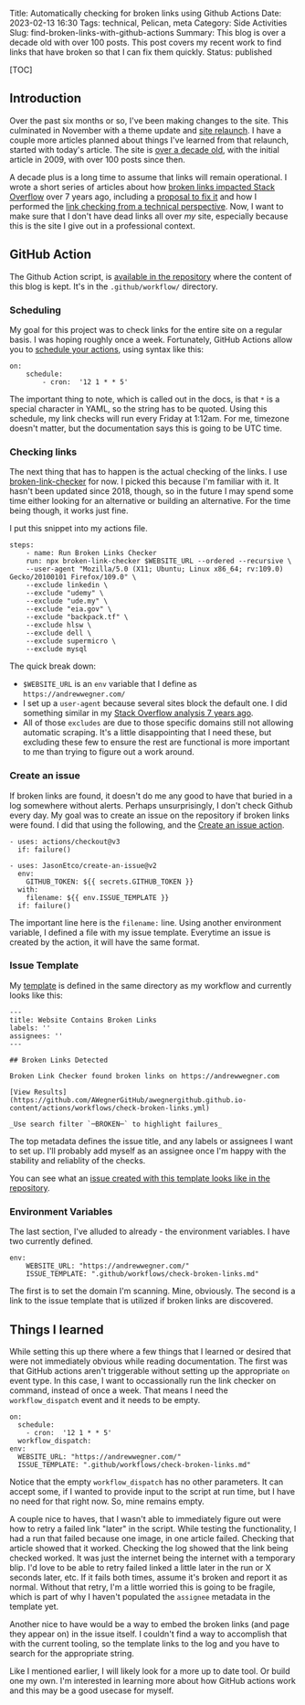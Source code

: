 Title: Automatically checking for broken links using Github Actions
Date: 2023-02-13 16:30
Tags: technical, Pelican, meta
Category: Side Activities
Slug: find-broken-links-with-github-actions
Summary: This blog is over a decade old with over 100 posts. This post covers my recent work to find links that have broken so that I can fix them quickly.
Status: published


[TOC]

## Introduction

Over the past six months or so, I've been making changes to the site. This culminated in November with a theme update
and [site relaunch][1]. I have a couple more articles planned about things I've learned from that relaunch, started with today's
article. The site is [over a decade old][2], with the initial article in 2009, with over 100 posts since then.

A decade plus is a long time to assume that links will remain operational. I wrote a short series of articles about how 
[broken links impacted Stack Overflow][3] over 7 years ago, including a [proposal to fix it][4] and how I performed the 
[link checking from a technical perspective][5]. Now, I want to make sure that I don't have dead links all over _my_ site,
especially because this is the site I give out in a professional context.

## GitHub Action

The Github Action script, is [available in the repository][11] where the content of this blog is kept. It's in the `.github/workflow/` directory.

### Scheduling

My goal for this project was to check links for the entire site on a regular basis. I was hoping roughly once a week. Fortunately,
GitHub Actions allow you to [schedule your actions][6], using syntax like this:

    on:
        schedule:
            - cron:  '12 1 * * 5'

The important thing to note, which is called out in the docs, is that `*` is a special character in YAML, so the string 
has to be quoted. Using this schedule, my link checks will run every Friday at 1:12am. For me, timezone doesn't matter, but the
documentation says this is going to be UTC time.

### Checking links

The next thing that has to happen is the actual checking of the links. I use [broken-link-checker][7] for now. I picked this because 
I'm familiar with it. It hasn't been updated since 2018, though, so in the future I may spend some time either looking for an 
alternative or building an alternative. For the time being though, it works just fine.

I put this snippet into my actions file.

    steps:
        - name: Run Broken Links Checker
        run: npx broken-link-checker $WEBSITE_URL --ordered --recursive \
        --user-agent "Mozilla/5.0 (X11; Ubuntu; Linux x86_64; rv:109.0) Gecko/20100101 Firefox/109.0" \
        --exclude linkedin \
        --exclude "udemy" \
        --exclude "ude.my" \
        --exclude "eia.gov" \
        --exclude "backpack.tf" \
        --exclude hlsw \
        --exclude dell \
        --exclude supermicro \
        --exclude mysql

The quick break down:

* `$WEBSITE_URL` is an `env` variable that I define as `https://andrewwegner.com/`
* I set up a `user-agent` because several sites block the default one. I did something similar in my [Stack Overflow analysis 7 years ago][5].
* All of those `excludes` are due to those specific domains still not allowing automatic scraping. It's a little disappointing that I need these, but excluding these few to ensure the rest are functional is more important to me than trying to figure out a work around.

### Create an issue

If broken links are found, it doesn't do me any good to have that buried in a log somewhere without alerts. Perhaps unsurprisingly,
I don't check Github every day. My goal was to create an issue on the repository if broken links were found. I did that using the following, and the [Create an issue action][8].

    - uses: actions/checkout@v3
      if: failure()

    - uses: JasonEtco/create-an-issue@v2
      env:
        GITHUB_TOKEN: ${{ secrets.GITHUB_TOKEN }}
      with:
        filename: ${{ env.ISSUE_TEMPLATE }}
      if: failure()

The important line here is the `filename:` line. Using another environment variable, I defined a file with my issue template. 
Everytime an issue is created by the action, it will have the same format.

### Issue Template

My [template][9] is defined in the same directory as my workflow and currently looks like this:

    ---
    title: Website Contains Broken Links
    labels: ''
    assignees: ''
    ---

    ## Broken Links Detected

    Broken Link Checker found broken links on https://andrewwegner.com

    [View Results](https://github.com/AWegnerGitHub/awegnergithub.github.io-content/actions/workflows/check-broken-links.yml)

    _Use search filter `─BROKEN─` to highlight failures_

The top metadata defines the issue title, and any labels or assignees I want to set up. I'll probably add myself as an assignee
once I'm happy with the stability and reliablity of the checks.

You can see what an [issue created with this template looks like in the repository][10].

### Environment Variables

The last section, I've alluded to already - the environment variables. I have two currently defined. 

    env:
        WEBSITE_URL: "https://andrewwegner.com/"
        ISSUE_TEMPLATE: ".github/workflows/check-broken-links.md"

The first is to set the domain I'm scanning. Mine, obviously. The second is a link to the issue template that is utilized if broken links
are discovered.

## Things I learned

While setting this up there where a few things that I learned or desired that were not immediately obvious while reading documentation. The first
was that GitHub actions aren't triggerable without setting up the appropriate `on` event type. In this case, I want to occassionally
run the link checker on command, instead of once a week. That means I need the `workflow_dispatch` event and it needs to be empty. 

    on:
      schedule:
        - cron:  '12 1 * * 5'
      workflow_dispatch:
    env:
      WEBSITE_URL: "https://andrewwegner.com/"
      ISSUE_TEMPLATE: ".github/workflows/check-broken-links.md"

Notice that the empty `workflow_dispatch` has no other parameters. It can accept some, if I wanted to provide input to the script at run time,
but I have no need for that right now. So, mine remains empty.

A couple nice to haves, that I wasn't able to immediately figure out were how to retry a failed link "later" in the script. While testing
the functionality, I had a run that failed because one image, in one article failed. Checking that article showed that it worked. Checking the 
log showed that the link being checked worked. It was just the internet being the internet with a temporary blip. I'd love to be able to retry failed
linked a little later in the run or X seconds later, etc. If it fails both times, assume it's broken and report it as normal. Without that retry,
I'm a little worried this is going to be fragile, which is part of why I haven't populated the `assignee` metadata in the template yet.

Another nice to have would be a way to embed the broken links (and page they appear on) in the issue itself. I couldn't find a way to accomplish
that with the current tooling, so the template links to the log and you have to search for the appropriate string. 

Like I mentioned earlier, I will likely look for a more up to date tool. Or build one my own. I'm interested in learning more about how GitHub actions 
work and this may be a good usecase for myself.

 [1]: {filename}2022_11_17_relaunch_personal_site.md
 [2]: https://andrewwegner.com/archives.html
 [3]: {filename}2015_08_06_analysis-of-links-posted-to-stack-overflow.md
 [4]: {filename}2015_08_07_a-proposal-to-fix-broken-links-on-stack-overflow.md
 [5]: {filename}2015_08_10_link-analysis---technical-explanation.md
 [6]: https://docs.github.com/en/actions/using-workflows/events-that-trigger-workflows#schedule
 [7]: https://www.npmjs.com/package/broken-link-checker
 [8]: https://github.com/marketplace/actions/create-an-issue
 [9]: https://raw.githubusercontent.com/AWegnerGitHub/awegnergithub.github.io-content/master/.github/workflows/check-broken-links.md
 [10]: https://github.com/AWegnerGitHub/awegnergithub.github.io-content/issues/5
 [11]: https://raw.githubusercontent.com/AWegnerGitHub/awegnergithub.github.io-content/e701da303592695bc6300f155be56d79ca35957d/.github/workflows/check-broken-links.yml